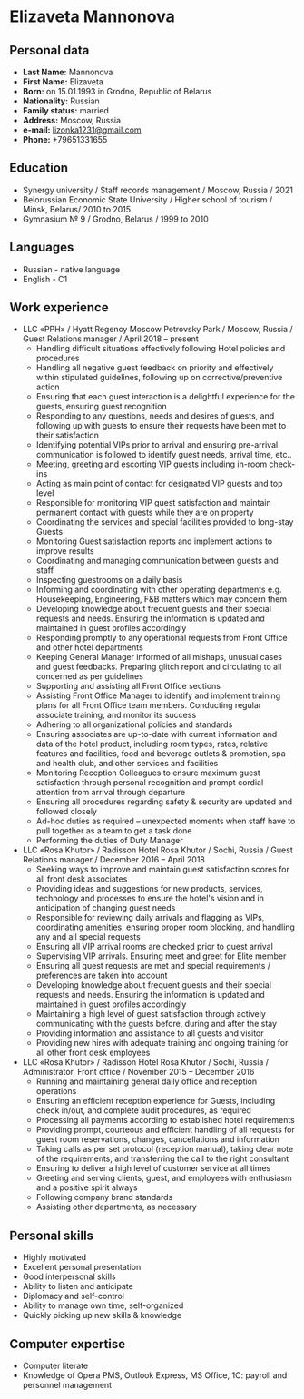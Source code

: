 # Elizaveta Mannonova
## Personal data
* **Last Name:**	Mannonova
* **First Name:** 	Elizaveta
* **Born:**	on 15.01.1993 in Grodno, Republic of Belarus
* **Nationality:**	Russian
* **Family status:**	married
* **Address:**	Moscow, Russia
* **e-mail:**	lizonka1231@gmail.com
* **Phone:**	+79651331655
## Education
* Synergy university / Staff records management / Moscow, Russia / 2021
* Belorussian Economic State University / Higher school of tourism / Minsk, Belarus/ 2010 to 2015
* Gymnasium № 9 / Grodno, Belarus / 1999 to 2010
## Languages
* Russian - native language
* English - C1
## Work experience
* LLC «PPH» / Hyatt Regency Moscow Petrovsky Park / Moscow, Russia / Guest Relations manager / April 2018 – present
  * Handling difficult situations effectively following Hotel policies and procedures
  * Handling all negative guest feedback on priority and effectively within stipulated guidelines, following up on corrective/preventive action
  * Ensuring that each guest interaction is a delightful experience for the guests, ensuring guest recognition
  * Responding to any questions, needs and desires of guests, and following up with guests to ensure their requests have been met to their satisfaction
  * Identifying potential VIPs prior to arrival and ensuring pre-arrival communication is followed to identify guest needs, arrival time, etc..
  * Meeting, greeting and escorting VIP guests including in-room check-ins
  * Acting as main point of contact for designated VIP guests and top level
  * Responsible for monitoring VIP guest satisfaction and maintain permanent contact with guests while they are on property
  * Coordinating the services and special facilities provided to long-stay Guests
  * Monitoring Guest satisfaction reports and implement actions to improve results
  * Coordinating and managing communication between guests and staff
  * Inspecting guestrooms on a daily basis
  * Informing and coordinating with other operating departments e.g. Housekeeping, Engineering, F&B matters which may concern them
  * Developing knowledge about frequent guests and their special requests and needs. Ensuring the information is updated and maintained in guest profiles accordingly
  * Responding promptly to any operational requests from Front Office and other hotel departments
  * Keeping General Manager informed of all mishaps, unusual cases and guest feedbacks. Preparing glitch report and circulating to all concerned as per guidelines
  * Supporting and assisting all Front Office sections
  * Assisting Front Office Manager to identify and implement training plans for all Front Office team members. Conducting regular associate training, and monitor its success
  * Adhering to all organizational policies and standards
  * Ensuring associates are up-to-date with current information and data of the hotel product, including room types, rates, relative features and facilities, food and beverage outlets & promotion, spa and health club, and other services and facilities
  * Monitoring Reception Colleagues to ensure maximum guest satisfaction through personal recognition and prompt cordial attention from arrival through departure
  * Ensuring all procedures regarding safety & security are updated and followed closely
  * Ad-hoc duties as required – unexpected moments when staff have to pull together as a team to get a task done
  * Performing the duties of Duty Manager
* LLC «Rosa Khutor» / Radisson Hotel Rosa Khutor / Sochi, Russia / Guest Relations manager / December 2016 – April 2018
  * Seeking ways to improve and maintain guest satisfaction scores for all front desk associates
  * Providing ideas and suggestions for new products, services, technology and processes to ensure the hotel's vision and in anticipation of changing guest needs
  * Responsible for reviewing daily arrivals and flagging as VIPs, coordinating amenities, ensuring proper room blocking, and handling any and all special requests
  * Ensuring all VIP arrival rooms are checked prior to guest arrival
  * Supervising VIP arrivals. Ensuring meet and greet for Elite member
  * Ensuring all guest requests are met and special requirements / preferences are taken into account
  * Developing knowledge about frequent guests and their special requests and needs. Ensuring the information is updated and maintained in guest profiles accordingly
  * Maintaining a high level of guest satisfaction through actively communicating with the guests before, during and after the stay
  * Providing information and assistance to all guests and visitor
  * Providing new hires with adequate training and ongoing training for all other front desk employees
* LLC «Rosa Khutor» / Radisson Hotel Rosa Khutor / Sochi, Russia / Administrator, Front office / November 2015 – December 2016
  * Running and maintaining general daily office and reception operations
  * Ensuring an efficient reception experience for Guests, including check in/out, and complete audit procedures, as required
  * Processing all payments according to established hotel requirements
  * Providing prompt, courteous and efficient handling of all requests for guest room reservations, changes, cancellations and information
  * Taking calls as per set protocol (reception manual), taking clear note of the requirements, and transferring the call to the right consultant
  * Ensuring to deliver a high level of customer service at all times
  * Greeting and serving clients, guest, and employees with enthusiasm and a positive spirit always
  * Following company brand standards
  * Assisting other departments, as necessary
## Personal skills
* Highly motivated
* Excellent personal presentation
* Good interpersonal skills
* Ability to listen and anticipate
* Diplomacy and self-control
* Ability to manage own time, self-organized
* Quickly picking up new skills & knowledge
## Computer expertise
* Computer literate
* Knowledge of Opera PMS, Outlook Express, MS Оffice, 1C: payroll and personnel management
